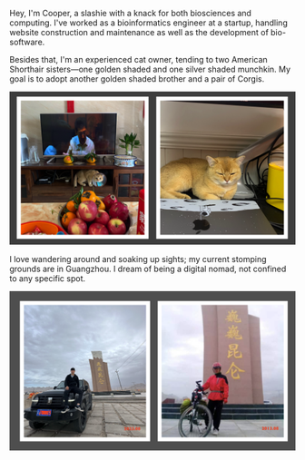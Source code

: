 

Hey, I'm Cooper, a slashie with a knack for both biosciences and computing. I've worked as a bioinformatics engineer at a startup, handling website construction and maintenance as well as the development of bio-software.

Besides that, I'm an experienced cat owner, tending to two American Shorthair sisters—one golden shaded and one silver shaded munchkin. My goal is to adopt another golden shaded brother and a pair of Corgis.

![image-20240427222515007](../img/md-post/image-20240427222515007.png)

I love wandering around and soaking up sights; my current stomping grounds are in Guangzhou. I dream of being a digital nomad, not confined to any specific spot.

![image-20240427221309269](../img/md-post/image-20240427221309269.png)

